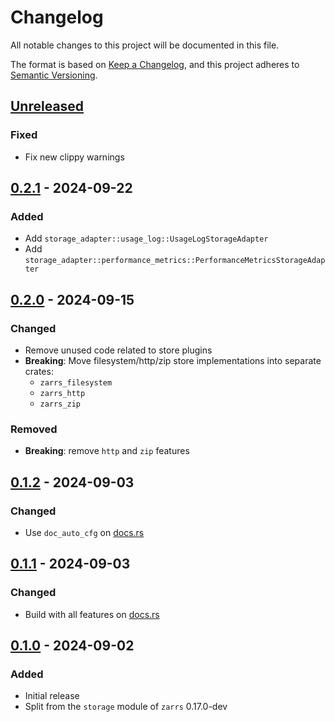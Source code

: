 # Changelog

All notable changes to this project will be documented in this file.

The format is based on [Keep a Changelog](https://keepachangelog.com/en/1.0.0/),
and this project adheres to [Semantic Versioning](https://semver.org/spec/v2.0.0.html).

## [Unreleased]

### Fixed
 - Fix new clippy warnings

## [0.2.1] - 2024-09-22

### Added
 - Add `storage_adapter::usage_log::UsageLogStorageAdapter`
 - Add `storage_adapter::performance_metrics::PerformanceMetricsStorageAdapter`

## [0.2.0] - 2024-09-15

### Changed 
 - Remove unused code related to store plugins
 - **Breaking**: Move filesystem/http/zip store implementations into separate crates:
   - `zarrs_filesystem`
   - `zarrs_http`
   - `zarrs_zip`

### Removed
 - **Breaking**: remove `http` and `zip` features

## [0.1.2] - 2024-09-03

### Changed
 - Use `doc_auto_cfg` on [docs.rs](https://docs.rs/)

## [0.1.1] - 2024-09-03

### Changed
 - Build with all features on [docs.rs](https://docs.rs/)

## [0.1.0] - 2024-09-02

### Added
 - Initial release
 - Split from the `storage` module of `zarrs` 0.17.0-dev

[unreleased]: https://github.com/LDeakin/zarrs/compare/zarrs_storage-v0.2.1...HEAD
[0.2.1]: https://github.com/LDeakin/zarrs/releases/tag/zarrs_storage-v0.2.1
[0.2.0]: https://github.com/LDeakin/zarrs/releases/tag/zarrs_storage-v0.2.0
[0.1.2]: https://github.com/LDeakin/zarrs/releases/tag/zarrs_storage-v0.1.2
[0.1.1]: https://github.com/LDeakin/zarrs/releases/tag/zarrs_storage-v0.1.1
[0.1.0]: https://github.com/LDeakin/zarrs/releases/tag/zarrs_storage-v0.1.0
